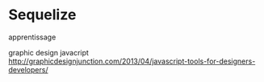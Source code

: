 # Sequelize
apprentissage


graphic design javacript
http://graphicdesignjunction.com/2013/04/javascript-tools-for-designers-developers/
